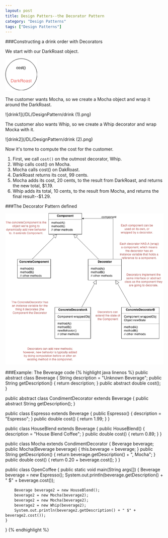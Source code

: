 ```yaml
---
layout: post
title: Design Patters--the Decorator Pattern
category: "Design Patterns"
tags: ["Design Patterns"]
---
```


###Constructing a drink order with Decorators

We start with our DarkRoast object.

![drink](/DL/DesignPattern/drink.png)

The customer wants Mocha, so we create a Mocha object and wrap it around the DarkRoast.

![drink1](/DL/DesignPattern/drink (1).png)

The customer also wants Whip, so we create a Whip decorator and wrap Mocka with it.

![drink2](/DL/DesignPattern/drink (2).png)

Now it's tome to compute the cost for the customer.

1. First, we call `cost()` on the outmost decorator, Whip.
2. Whip calls cost() on Mocha.
3. Mocha calls cost() on DakRoast.
4. DarkRoast returns its cost, 99 cents.
5. Mocha adds its cost, 20 cents, to the result from DarkRoast, and returns the new total, \$1.19.
6. Whip adds its total, 10 cents, to the result from Mocha, and returns the final result--\$1.29.

###The Decorator Pattern defined

![decoretordefine](/DL/DesignPattern/decoratordefined.png)

###Example: The Beverage code
{% highlight java linenos %}
public abstract class Beverage {
    String description = "Unknown Beverage";
    public String getDescription() {
        return description;
    }
    public abstract double cost();
}

public abstract class CondimentDecorator extends Beverage {
    public abstract String getDescription();
}

public class Espresso extends Beverage {
    public Espresso() {
        description = "Espresso";
    }
    public double cost() {
        return 1.99;
    }
}

public class HouseBlend extends Beverage {
    public HouseBlend() {
        description = "House Blend Coffee";
    }
    public double cost() {
        return 0.89;
    }
}

public class Mocha extends CondimentDecorator {
    Beverage beverage;
    public Mocha(Beverage beverage) {
        this.beverage = beverage;
    }
    public String getDescription() {
        return beverage.getDescription() + ", Mocha";
    }
    public double cost() {
        return 0.20 + beverage.cost();
    }
}

public class OpenCoffee {
    public static void main(String args[]) {
        Beverage beverage = new Espresso();
        System.out.println(beverage.getDescription() + " $" + beverage.cost());

        Beverage beverage2 = new HouseBlend();
        beverage2 = new Mocha(beverage2);
        beverage2 = new Mocha(beverage2);
        beverage2 = new Whip(beverage2);
        System.out.println(beverage2.getDescription() + " $" + beverage2.cost());
    }
}
{% endhighlight %}



